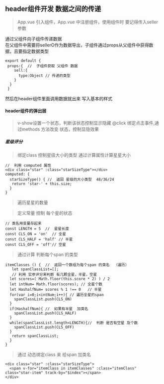 ## header组件开发  数据之间的传递
>  App.vue 引入组件，App.vue 中注册组件，使用组件时 要记得传入seller参数
<v-header :sell="sellerObj"></v-header>

通过父组件向子组件传递数据<br>
在父组件中需要将sellerO作为数据导出，子组件通过props从父组件中获得数据，且要指定数据类型
```
export default {
 props:{  //  子组件获取 父组件 数据
 	sell:{
 	  type:Object // 传递的类型 
 	}
  }
 }
``` 
然后在header组件里面调用数据就出来  写入基本的样式

####  header组件的弹出层  
> v-show设置一个状态，判断该状态控制显示隐藏
> @click 绑定点击事件,通过methods 方法改变 状态，控制显隐效果

#####  星级评分
>绑定class 控制星级大小的类型 通过计算属性计算星星大小
```
//  利用 computed 属性
<div class="star" :class="starSizeType"></div>
computed: {
  starSizeType() { //  返回 星级的大小类型  48/36/24
   return 'star-' + this.size;
  }
}
```
> 遍历星星的数量 
 <span v-for="itemClass in itemClasses" :class="itemClass" class="star-item"></span>

> 定义常量 控制 每个星的状态
```
// 类名用变量存起来
const LENGTH = 5  //  星星长度
const CLS_ON = 'on'  // 全星
const CLS_HALF = 'half' // 半星
const CLS_OFF = 'off'// 空星
```

> 通过计算 判断每个span 的类型
```
itemClasses () {  //  返回一个数组为每个span 的类名  （遍历）
   let spanClassList=[];
   // 利用 实参评分来判断 有几颗全星，半星，空星
  let scores=( Math.floor(this.score * 2) ) / 2 
  let intNum= Math.floor(scores); // 全星个数  
  let HashalfNum= scores % 1 !== 0   // 半星
  for(var i=0;i<intNum;i++){ // 遍历全星的span
	spanClassList.push(CLS_ON)
  }
  if(HashalfNum){ //  如果有半星  加类名
	spanClassList.push(CLS_HALF)
  }
  while(spanClassList.length<LENGTH){//  判断 是否有空星 及个数
	spanClassList.push(CLS_OFF)
  }
   return spanClassList;	    	
  }
}
```
> 通过 动态绑定class 来 给span 加类名
```
<div class="star" :class="starSizeType">
  <span v-for="itemClass in itemClasses" :class="itemClass" class="star-item" track-by="$index"></span>
</div>
```